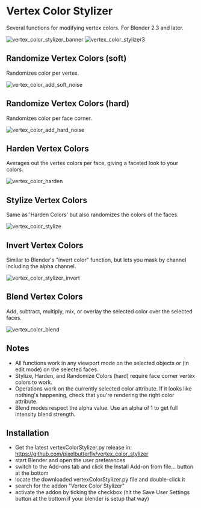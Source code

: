 # Vertex Color Stylizer
Several functions for modifying vertex colors. For Blender 2.3 and later.

![vertex_color_stylizer_banner](https://github.com/pixelbutterfly/vertex_color_stylizer/assets/61604905/2f497ecf-eaf7-4132-a483-4281e72cd23d)
![vertex_color_stylizer3](https://github.com/pixelbutterfly/vertex_color_stylizer/assets/61604905/2b6bce0a-2887-470d-841a-912b07fff35b)

## Randomize Vertex Colors (soft)
Randomizes color per vertex.

![vertex_color_add_soft_noise](https://github.com/pixelbutterfly/vertex_color_stylizer/assets/61604905/aca37b55-dab1-45c7-888b-c31703defc0b)

## Randomize Vertex Colors (hard)
Randomizes color per face corner.

![vertex_color_add_hard_noise](https://github.com/pixelbutterfly/vertex_color_stylizer/assets/61604905/22fd8573-e5c4-427a-be99-e85596338975)

## Harden Vertex Colors
Averages out the vertex colors per face, giving a faceted look to your colors.

![vertex_color_harden](https://github.com/pixelbutterfly/vertex_color_stylizer/assets/61604905/48b636ae-df77-4f17-ba59-b8dccaece3d6)

## Stylize Vertex Colors
Same as 'Harden Colors' but also randomizes the colors of the faces.

![vertex_color_stylize](https://github.com/pixelbutterfly/vertex_color_stylizer/assets/61604905/6d6935e5-f925-4429-bcaf-795e072738a4)

## Invert Vertex Colors
Similar to Blender's "invert color" function, but lets you mask by channel including the alpha channel.

![vertex_color_stylizer_invert](https://github.com/pixelbutterfly/vertex_color_stylizer/assets/61604905/fdb337ef-d9b3-44d3-b8ba-9951bb567ddd)

## Blend Vertex Colors
Add, subtract, multiply, mix, or overlay the selected color over the selected faces.

![vertex_color_blend](https://github.com/pixelbutterfly/vertex_color_stylizer/assets/61604905/27f435da-e476-42e6-b384-42bb25cbcdd5)

## Notes
* All functions work in any viewport mode on the selected objects or (in edit mode) on the selected faces. 
* Stylize, Harden, and Randomize Colors (hard) require face corner vertex colors to work.
* Operations work on the currently selected color attribute. If it looks like nothing's happening, check that you're rendering the right color attribute.
* Blend modes respect the alpha value. Use an alpha of 1 to get full intensity blend strength.

## Installation
* Get the latest vertexColorStylizer.py release in: https://github.com/pixelbutterfly/vertex_color_stylizer
* start Blender and open the user preferences
* switch to the Add-ons tab and click the Install Add-on from file... button at the bottom
* locate the downloaded vertexColorStylizer.py file and double-click it
* search for the addon "Vertex Color Stylizer"
* activate the addon by ticking the checkbox (hit the Save User Settings button at the bottom if your blender is setup that way)

